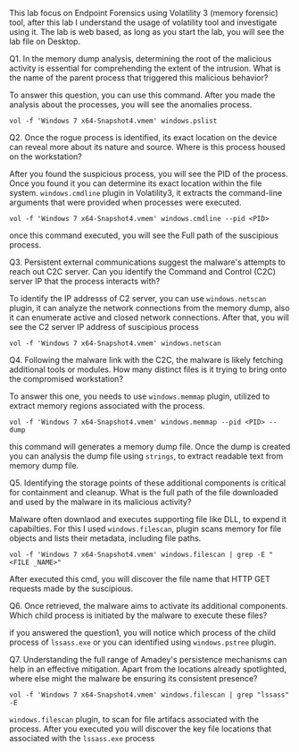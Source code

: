 This lab focus on Endpoint Forensics using Volatility 3 (memory forensic) tool, after this lab I understand the usage of volatility tool and investigate using it. The lab is web based, as long as you start the lab, you will see the lab file on Desktop.

Q1. In the memory dump analysis, determining the root of the malicious activity is essential for comprehending the extent of the intrusion. What is the name of the parent process that triggered this malicious behavior?

To answer this question, you can use this command. After you made the analysis about the processes, you will see the anomalies process.

```
vol -f 'Windows 7 x64-Snapshot4.vmem' windows.pslist
```

Q2. Once the rogue process is identified, its exact location on the device can reveal more about its nature and source. Where is this process housed on the workstation?

After you found the suspicious process, you will see the PID of the process. Once you found it you can determine its exact location within the file system. `windows.cmdline` plugin in Volatility3, it extracts the command-line arguments that were provided when processes were executed.

```
vol -f 'Windows 7 x64-Snapshot4.vmem' windows.cmdline --pid <PID>
```
once this command executed, you will see the Full path of the suscipious process.

Q3. Persistent external communications suggest the malware's attempts to reach out C2C server. Can you identify the Command and Control (C2C) server IP that the process interacts with?

To identify the IP addresss of C2 server, you can use `windows.netscan` plugin, it can analyze the network connections from the memory dump, also it can enumerate active and closed network connections. After that, you will see the C2 server IP address of suscipious process

```
vol -f 'Windows 7 x64-Snapshot4.vmem' windows.netscan
```

Q4. Following the malware link with the C2C, the malware is likely fetching additional tools or modules. How many distinct files is it trying to bring onto the compromised workstation?

To answer this one, you needs to use `windows.memmap` plugin, utilized to extract memory regions associated with the process.

```
vol -f 'Windows 7 x64-Snapshot4.vmem' windows.memmap --pid <PID> --dump
```

this command will generates a memory dump file. Once the dump is created you can analysis the dump file using `strings`, to extract readable text from memory dump file.

Q5. Identifying the storage points of these additional components is critical for containment and cleanup. What is the full path of the file downloaded and used by the malware in its malicious activity?

Malware often downlaod and executes supporting file like DLL, to expend it capabilties.
For this I used `windows.filescan`, plugin scans memory for file objects and lists their metadata, including file paths.

```
vol -f 'Windows 7 x64-Snapshot4.vmem' windows.filescan | grep -E "<FILE _NAME>"
```
After executed this cmd, you will discover the file name that HTTP GET requests made by the suscipious.

Q6. Once retrieved, the malware aims to activate its additional components. Which child process is initiated by the malware to execute these files?

if you answered the question1, you will notice which process of the child process of `lssass.exe` or you can identified using `windows.pstree` plugin.

Q7. Understanding the full range of Amadey's persistence mechanisms can help in an effective mitigation. Apart from the locations already spotlighted, where else might the malware be ensuring its consistent presence?

```
vol -f 'Windows 7 x64-Snapshot4.vmem' windows.filescan | grep "lssass" -E
```
`windows.filescan` plugin, to scan for file artifacs associated with the process. After you executed you will discover the key file locations that associated with the `lssass.exe` process